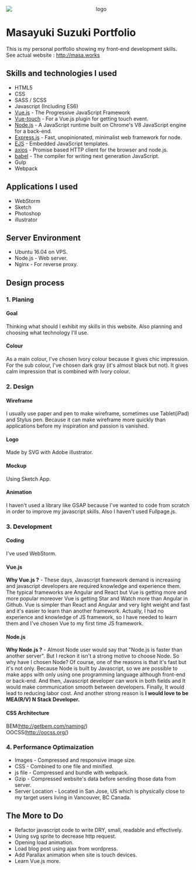 <p align="center">
  <img src="http://masa.works/dist/img/mainLogo.svg" alt="logo" style="display:block; margin: auto;">
</p>

# Masayuki Suzuki Portfolio
This is my personal portfolio showing my front-end development skills.   
See actual website : <http://masa.works>

## Skills and technologies I used
* HTML5
* CSS
* SASS / SCSS
* Javascript (Including ES6)
* [Vue.js](https://github.com/vuejs/vue) - The Progressive JavaScript Framework
* [Vue-touch](https://github.com/vuejs/vue-touch) - For a Vue.js plugin for getting touch event.
* [Node.js](https://github.com/nodejs/node) - A JavaScript runtime built on Chrome's V8 JavaScript engine for a back-end.
* [Express.js](https://github.com/expressjs/express) - Fast, unopinionated, minimalist web framework for node.
* [EJS](https://github.com/mde/ejs) - Embedded JavaScript templates.
* [axios](https://github.com/mzabriskie/axios) - Promise based HTTP client for the browser and node.js.
* [babel](https://github.com/babel/babel) - The compiler for writing next generation JavaScript.
* Gulp
* Webpack

## Applications I used
* WebStorm
* Sketch
* Photoshop
* illustrator

## Server Environment
* Ubuntu 16.04 on VPS.
* Node.js - Web server.
* Nginx - For reverse proxy.

## Design process
### 1. Planing
#### Goal
Thinking what should I exhibit my skills in this website. Also planning and choosing what technology I'll use.
#### Colour
As a main colour, I've  chosen Ivory colour because it gives chic impression. For the sub colour, I've chosen dark gray (it's almost black but not). It gives calm impression that is combined with Ivory colour.

### 2. Design
#### Wireframe
I usually use paper and pen to make wireframe, sometimes use Tablet(iPad) and Stylus pen. Because it can make wireframe more quickly than applications before my inspiration and passion is vanished.
#### Logo
Made by SVG with Adobe illustrator.
#### Mockup
Using Sketch App.
#### Animation
I haven't used a library like GSAP because I've wanted to code from scratch in order to improve my javascript skills. Also I haven't used Fullpage.js.
  
### 3. Development
#### Coding
I've used WebStorm.
#### Vue.js
**Why Vue.js ?** - These days, Javascript framework demand is increasing and javascript developers are required knowledge and experience them. 
The typical frameworks are Angular and React but Vue is getting more and more popular moreover Vue is getting Star and Watch more than Angular in Github. Vue is simpler than React and Angular and very light weight and fast and it's easier to learn than another framework. Actually, I had no experience and knowledge of JS framework, so I have needed to learn them and I've chosen Vue to my first time JS framework. 
#### Node.js
**Why Node.js ?** - Almost Node user would say that "Node.js is faster than another server". But I reckon it isn't a strong motive to choose Node. So why have I chosen Node? Of course, one of the reasons is that it's fast but it's not only. Because Node is built by Javascript, so we are possible to make apps with only using one programming language although front-end or back-end. And then, Javascript developer can work in both fields and It would make communication smooth between developers. Finally, It would lead to reducing labor cost. And another strong reason is **I would love to be MEA(R/V) N Stack Developer.**
#### CSS Architecture
BEM(<http://getbem.com/naming/>)  
OOCSS(<http://oocss.org/>)
  
### 4. Performance Optimaization
* Images - Compressed and responsive image size.
* CSS - Combined to one file and minified.
* js file - Compressed and bundle with webpack.
* Gzip - Compressed website's data before sending those data from server.
* Server Location - Located in San Jose, US which is physically close to my target users living in Vancouver, BC Canada.

## The More to Do
* Refactor javascript code to write DRY, small, readable and effectively.
* Using svg sprite to decrease http request.
* Opening load animation.
* Load blog post using ajax from wordpress.
* Add Parallax animation when site is touch devices.
* Learn Vue.js more.
